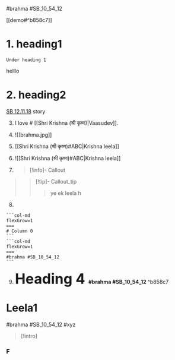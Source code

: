 
#brahma #SB_10_54_12

[[demo#^b858c7]]

# 1. heading1
	Under heading 1
helllo


# 2. heading2
[SB 12.11.18](https://vedabase.io/en/library/sb/12/11/18/)
story

3. I love # [[Shri Krishna (श्री कृष्ण)|Vaasudev]].

4. ![[brahma.jpg]]


5. [[Shri Krishna (श्री कृष्ण)#ABC|Krishna leela]]

6. ![[Shri Krishna (श्री कृष्ण)#ABC|Krishna leela]]

7. >[!info]- Callout
>>[!tip]- Callout_tip
>>>ye ek leela h


8. 
````col
```col-md
flexGrow=1
===
# Column 0
```
```col-md
flexGrow=1
===
#brahma #SB_10_54_12 
```
````





9. <span style="font-size:10mm"><b>Heading 4    </b></span> <span style="float:bottom"><b> #brahma #SB_10_54_12 </b></span> ^b858c7

# Leela1
 #brahma #SB_10_54_12 #xyz

>[!intro]


### F










